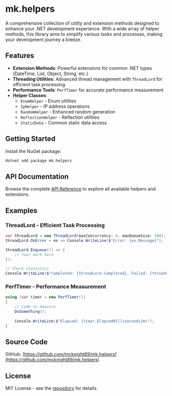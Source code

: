 # mk.helpers

A comprehensive collection of utility and extension methods designed to enhance your .NET development experience. With a wide array of helper methods, this library aims to simplify various tasks and processes, making your development journey a breeze.

## Features

- **Extension Methods**: Powerful extensions for common .NET types (DateTime, List, Object, String, etc.)
- **Threading Utilities**: Advanced thread management with `ThreadLord` for efficient task processing
- **Performance Tools**: `PerfTimer` for accurate performance measurement
- **Helper Classes**: 
  - `EnumHelper` - Enum utilities
  - `IpHelper` - IP address operations
  - `RandomHelper` - Enhanced random generation
  - `ReflectionHelper` - Reflection utilities
  - `StaticData` - Common static data access

## Getting Started

Install the NuGet package:

```bash
dotnet add package mk.helpers
```

## API Documentation

Browse the complete [API Reference](api/index.md) to explore all available helpers and extensions.

## Examples

### ThreadLord - Efficient Task Processing

```csharp
var threadLord = new ThreadLord(maxConcurrency: 4, maxQueueSize: 100);
threadLord.OnError = ex => Console.WriteLine($"Error: {ex.Message}");

threadLord.Enqueue(() => {
    // Your work here
});

// Check statistics
Console.WriteLine($"Completed: {threadLord.Completed}, Failed: {threadLord.Failed}");
```

### PerfTimer - Performance Measurement

```csharp
using (var timer = new PerfTimer())
{
    // Code to measure
    DoSomething();
    
    Console.WriteLine($"Elapsed: {timer.ElapsedMilliseconds}ms");
}
```

## Source Code

GitHub: [https://github.com/mcknight89/mk.helpers](https://github.com/mcknight89/mk.helpers)

## License

MIT License - see the [repository](https://github.com/mcknight89/mk.helpers) for details.
